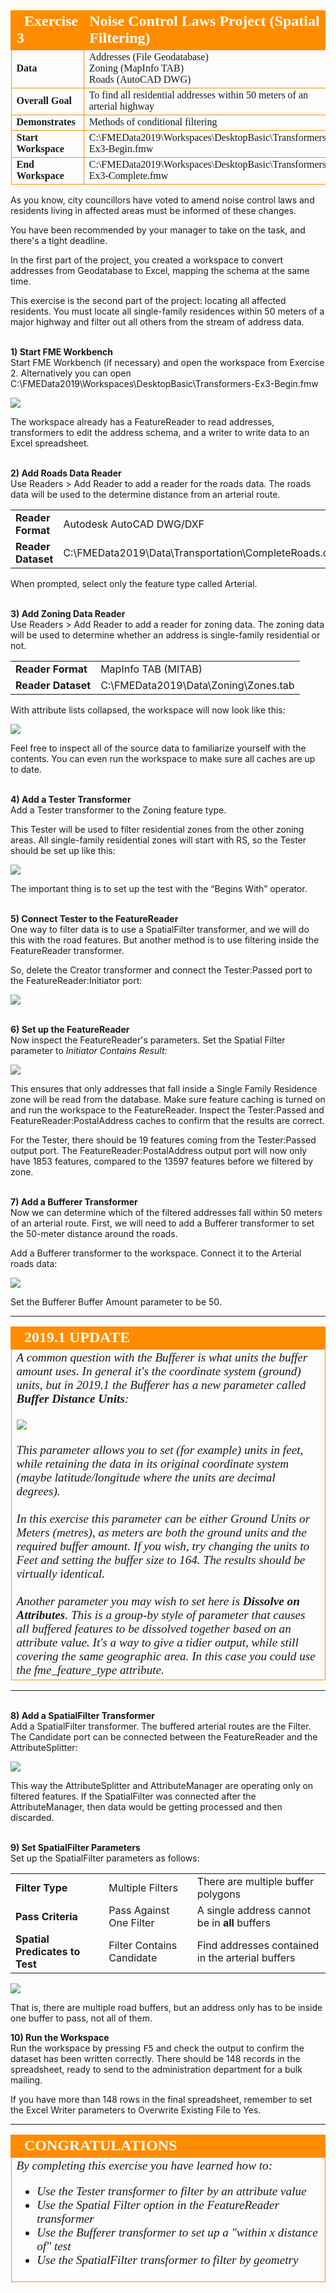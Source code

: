 <!--Exercise Section-->


<table style="border-spacing: 0px;border-collapse: collapse;font-family:serif">
<tr>
<td width=25% style="vertical-align:middle;background-color:darkorange;border: 2px solid darkorange">
<i class="fa fa-cogs fa-lg fa-pull-left fa-fw" style="color:white;padding-right: 12px;vertical-align:text-top"></i>
<span style="color:white;font-size:x-large;font-weight: bold">Exercise 3</span>
</td>
<td style="border: 2px solid darkorange;background-color:darkorange;color:white">
<span style="color:white;font-size:x-large;font-weight: bold">Noise Control Laws Project (Spatial Filtering)</span>
</td>
</tr>

<tr>
<td style="border: 1px solid darkorange; font-weight: bold">Data</td>
<td style="border: 1px solid darkorange">Addresses (File Geodatabase)<br>Zoning (MapInfo TAB)<br>Roads (AutoCAD DWG)</td>
</tr>

<tr>
<td style="border: 1px solid darkorange; font-weight: bold">Overall Goal</td>
<td style="border: 1px solid darkorange">To find all residential addresses within 50 meters of an arterial highway</td>
</tr>

<tr>
<td style="border: 1px solid darkorange; font-weight: bold">Demonstrates</td>
<td style="border: 1px solid darkorange">Methods of conditional filtering</td>
</tr>

<tr>
<td style="border: 1px solid darkorange; font-weight: bold">Start Workspace</td>
<td style="border: 1px solid darkorange">C:\FMEData2019\Workspaces\DesktopBasic\Transformers-Ex3-Begin.fmw</td>
</tr>

<tr>
<td style="border: 1px solid darkorange; font-weight: bold">End Workspace</td>
<td style="border: 1px solid darkorange">C:\FMEData2019\Workspaces\DesktopBasic\Transformers-Ex3-Complete.fmw</td>
</tr>

</table>

As you know, city councillors have voted to amend noise control laws and residents living in affected areas must be informed of these changes.

You have been recommended by your manager to take on the task, and there's a tight deadline.

In the first part of the project, you created a workspace to convert addresses from Geodatabase to Excel, mapping the schema at the same time.

This exercise is the second part of the project: locating all affected residents. You must locate all single-family residences within 50 meters of a major highway and filter out all others from the stream of address data.


<br>**1) Start FME Workbench**
<br>Start FME Workbench (if necessary) and open the workspace from Exercise 2. Alternatively you can open C:\FMEData2019\Workspaces\DesktopBasic\Transformers-Ex3-Begin.fmw

![](./Images/Img4.218.Ex3.StartingWorkspace.png)

The workspace already has a FeatureReader to read addresses, transformers to edit the address schema, and a writer to write data to an Excel spreadsheet.


<br>**2) Add Roads Data Reader**
<br>Use Readers &gt; Add Reader to add a reader for the roads data. The roads data will be used to the determine distance from an arterial route.

<table style="border: 0px">

<tr>
<td style="font-weight: bold">Reader Format</td>
<td style="">Autodesk AutoCAD DWG/DXF</td>
</tr>

<tr>
<td style="font-weight: bold">Reader Dataset</td>
<td style="">C:\FMEData2019\Data\Transportation\CompleteRoads.dwg</td>
</tr>

</table>

When prompted, select only the feature type called Arterial.


<br>**3) Add Zoning Data Reader**
<br>Use Readers &gt; Add Reader to add a reader for zoning data. The zoning data will be used to determine whether an address is single-family residential or not.

<table style="border: 0px">

<tr>
<td style="font-weight: bold">Reader Format</td>
<td style="">MapInfo TAB (MITAB)</td>
</tr>

<tr>
<td style="font-weight: bold">Reader Dataset</td>
<td style="">C:\FMEData2019\Data\Zoning\Zones.tab</td>
</tr>

</table>

With attribute lists collapsed, the workspace will now look like this:

![](./Images/Img4.219.Ex3.NewReaders.png)

Feel free to inspect all of the source data to familiarize yourself with the contents. You can even run the workspace to make sure all caches are up to date.


<br>**4) Add a Tester Transformer**
<br>Add a Tester transformer to the Zoning feature type.

This Tester will be used to filter residential zones from the other zoning areas.
All single-family residential zones will start with RS, so the Tester should be set up like this:

![](./Images/Img4.220.Ex3.TesterParameters.png)

The important thing is to set up the test with the “Begins With” operator.

<br>**5) Connect Tester to the FeatureReader**
<br>One way to filter data is to use a SpatialFilter transformer, and we will do this with the road features. But another method is to use filtering inside the FeatureReader transformer.

So, delete the Creator transformer and connect the Tester:Passed port to the FeatureReader:Initiator port:

![](./Images/Img4.221.Ex3.TesterReplacesCreator.png)


<br>**6) Set up the FeatureReader**
<br>Now inspect the FeatureReader's parameters. Set the Spatial Filter parameter to *Initiator Contains Result:*

![](./Images/Img4.222.Ex3.FilteredFeatureReader.png)

This ensures that only addresses that fall inside a Single Family Residence zone will be read from the database. Make sure feature caching is turned on and run the workspace to the FeatureReader. Inspect the Tester:Passed and FeatureReader:PostalAddress caches to confirm that the results are correct.

For the Tester, there should be 19 features coming from the Tester:Passed output port. The FeatureReader:PostalAddress output port will now only have 1853 features, compared to the 13597 features before we filtered by zone.


<br>**7) Add a Bufferer Transformer**
<br>Now we can determine which of the filtered addresses fall within 50 meters of an arterial route. First, we will need to add a Bufferer transformer to set the 50-meter distance around the roads.

 Add a Bufferer transformer to the workspace. Connect it to the Arterial roads data:

![](./Images/Img4.223.Ex3.BuffererOnCanvas.png)

Set the Bufferer Buffer Amount parameter to be 50.

---

<!--Updated Section--> 

<table style="border-spacing: 0px">
<tr>
<td style="vertical-align:middle;background-color:darkorange;border: 2px solid darkorange">
<i class="fa fa-bolt fa-lg fa-pull-left fa-fw" style="color:white;padding-right: 12px;vertical-align:text-top"></i>
<span style="color:white;font-size:x-large;font-weight: bold;font-family:serif">2019.1 UPDATE</span>
</td>
</tr>

<tr>
<td style="border: 1px solid darkorange">
<span style="font-family:serif; font-style:italic; font-size:larger">
A common question with the Bufferer is what units the buffer amount uses. In general it's the coordinate system (ground) units, but in 2019.1 the Bufferer has a new parameter called <strong>Buffer Distance Units</strong>: 
<br><br><img src="./Images/Img4.223b.Ex3.BuffererUnits.png">
<br><br>This parameter allows you to set (for example) units in feet, while retaining the data in its original coordinate system (maybe latitude/longitude where the units are decimal degrees).
<br><br>In this exercise this parameter can be either Ground Units or Meters (metres), as meters are both the ground units and the required buffer amount. If you wish, try changing the units to Feet and setting the buffer size to 164. The results should be virtually identical.
<br><br>Another parameter you may wish to set here is <strong>Dissolve on Attributes</strong>. This is a group-by style of parameter that causes all buffered features to be dissolved together based on an attribute value. It's a way to give a tidier output, while still covering the same geographic area. In this case you could use the fme_feature_type attribute.
</span>
</td>
</tr>
</table>

---

<br>**8) Add a SpatialFilter Transformer**
<br>Add a SpatialFilter transformer. The buffered arterial routes are the Filter. The Candidate port can be connected between the FeatureReader and the AttributeSplitter:

![](./Images/Img4.224.Ex3.SpatialFilterOnCanvas.png)

This way the AttributeSplitter and AttributeManager are operating only on filtered features. If the SpatialFilter was connected after the AttributeManager, then data would be getting processed and then discarded.


<br>**9) Set SpatialFilter Parameters**
<br>Set up the SpatialFilter parameters as follows:

<table>
<tr><td style="font-weight: bold">Filter Type</td><td>Multiple Filters</td><td>There are multiple buffer polygons</td></tr>
<tr><td style="font-weight: bold">Pass Criteria</td><td>Pass Against One Filter</td><td>A single address cannot be in <strong>all</strong> buffers</td></tr>
<tr><td style="font-weight: bold">Spatial Predicates to Test</td><td>Filter Contains Candidate</td><td>Find addresses contained in the arterial buffers</td></tr>
</table>

![](./Images/Img4.225.Ex3.SpatialFilterParameters.png)

That is, there are multiple road buffers, but an address only has to be inside one buffer to pass, not all of them.


**10) Run the Workspace**
<br>Run the workspace by pressing <kbd>F5</kbd> and check the output to confirm the dataset has been written correctly. There should be 148 records in the spreadsheet, ready to send to the administration department for a bulk mailing.

If you have more than 148 rows in the final spreadsheet, remember to set the Excel Writer parameters to Overwrite Existing File to Yes.

---

<!--Exercise Congratulations Section-->

<table style="border-spacing: 0px">
<tr>
<td style="vertical-align:middle;background-color:darkorange;border: 2px solid darkorange">
<i class="fa fa-thumbs-o-up fa-lg fa-pull-left fa-fw" style="color:white;padding-right: 12px;vertical-align:text-top"></i>
<span style="color:white;font-size:x-large;font-weight: bold;font-family:serif">CONGRATULATIONS</span>
</td>
</tr>

<tr>
<td style="border: 1px solid darkorange">
<span style="font-family:serif; font-style:italic; font-size:larger">
By completing this exercise you have learned how to:
<br>
<ul><li>Use the Tester transformer to filter by an attribute value</li>
<li>Use the Spatial Filter option in the FeatureReader transformer</li>
<li>Use the Bufferer transformer to set up a "within x distance of" test</li>
<li>Use the SpatialFilter transformer to filter by geometry</li></ul>
</span>
</td>
</tr>
</table>
